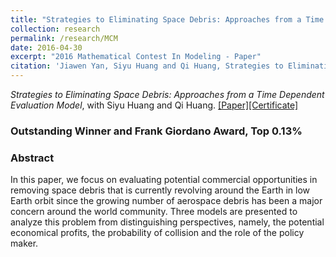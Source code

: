 ```yaml
---
title: "Strategies to Eliminating Space Debris: Approaches from a Time Dependent Evaluation Model"
collection: research
permalink: /research/MCM
date: 2016-04-30
excerpt: "2016 Mathematical Contest In Modeling - Paper"
citation: 'Jiawen Yan, Siyu Huang and Qi Huang, Strategies to Eliminating Space Debris: Approaches from a Time Dependent Evaluation Model.'
---
```


*Strategies to Eliminating Space Debris: Approaches from a Time Dependent Evaluation Model*, with Siyu Huang and Qi Huang. [[Paper]](http://charlesyan1.github.io/files/research/MCM/42745-paper.pdf)[[Certificate]](http://charlesyan1.github.io/files/research/MCM/42745.pdf)

### Outstanding Winner and Frank Giordano Award, Top 0.13%
### Abstract
In this paper, we focus on evaluating potential commercial opportunities in removing space debris that is currently revolving around the Earth in low Earth orbit since the growing number of aerospace debris has been a major concern around the world community. Three models are presented to analyze this problem from distinguishing perspectives, namely, the potential economical profits, the probability of collision and the role of the policy maker.



